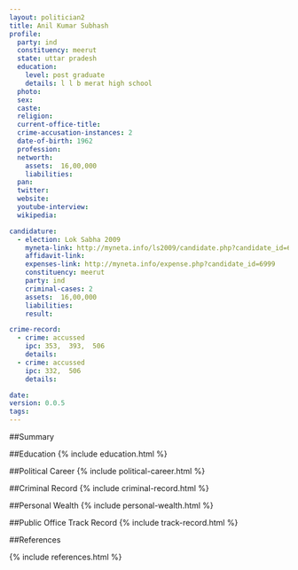 ```yaml
---
layout: politician2
title: Anil Kumar Subhash
profile: 
  party: ind
  constituency: meerut
  state: uttar pradesh
  education: 
    level: post graduate
    details: l l b merat high school
  photo: 
  sex: 
  caste: 
  religion: 
  current-office-title: 
  crime-accusation-instances: 2
  date-of-birth: 1962
  profession: 
  networth: 
    assets:  16,00,000
    liabilities: 
  pan: 
  twitter: 
  website: 
  youtube-interview: 
  wikipedia: 

candidature: 
  - election: Lok Sabha 2009
    myneta-link: http://myneta.info/ls2009/candidate.php?candidate_id=6999
    affidavit-link: 
    expenses-link: http://myneta.info/expense.php?candidate_id=6999
    constituency: meerut 
    party: ind
    criminal-cases: 2
    assets:  16,00,000
    liabilities: 
    result:  

crime-record: 
  - crime: accussed
    ipc: 353,  393,  506
    details:    
  - crime: accussed
    ipc: 332,  506
    details:    

date: 
version: 0.0.5
tags: 
---
```

##Summary


##Education
{% include education.html %}


##Political Career
{% include political-career.html %}


##Criminal Record
{% include criminal-record.html %}


##Personal Wealth
{% include personal-wealth.html %}


##Public Office Track Record
{% include track-record.html %}


##References


{% include references.html %}